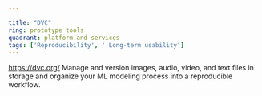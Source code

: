 ```yaml
---

title: "DVC"
ring: prototype tools
quadrant: platform-and-services
tags: ['Reproducibility', ' Long-term usability']
---
```

https://dvc.org/
Manage and version images, audio, video, and text files in storage and organize your ML modeling process into a reproducible workflow.
